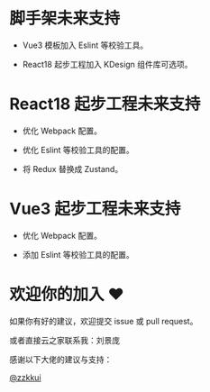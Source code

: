  # 脚手架未来支持

- Vue3 模板加入 Eslint 等校验工具。

- React18 起步工程加入 KDesign 组件库可选项。

# React18 起步工程未来支持

- 优化 Webpack 配置。

- 优化 Eslint 等校验工具的配置。

- 将 Redux 替换成 Zustand。

# Vue3 起步工程未来支持

- 优化 Webpack 配置。

- 添加 Eslint 等校验工具的配置。

# 欢迎你的加入 ❤️

如果你有好的建议，欢迎提交 issue 或 pull request。

或者直接云之家联系我：刘景庞

感谢以下大佬的建议与支持：

[@zzkkui](https://gitee.com/Quintus-Peng)